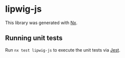 # lipwig-js

This library was generated with [Nx](https://nx.dev).

## Running unit tests

Run `nx test lipwig-js` to execute the unit tests via [Jest](https://jestjs.io).
